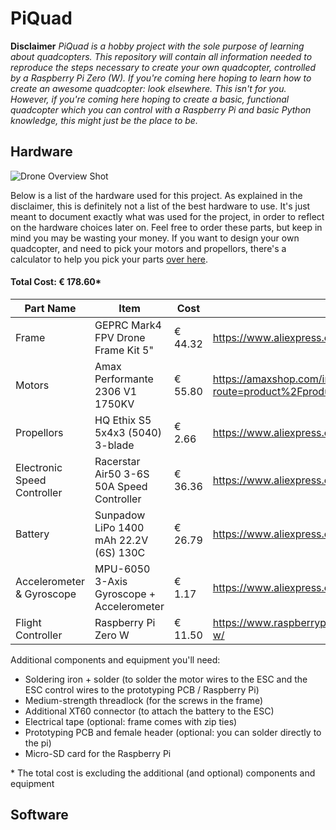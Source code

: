 
# PiQuad

**Disclaimer**
*PiQuad is a hobby project with the sole purpose of learning about quadcopters. This repository will contain all information needed to reproduce the steps necessary to create your own quadcopter, controlled by a Raspberry Pi Zero (W). If you're coming here hoping to learn how to create an awesome quadcopter: look elsewhere. This isn't for you. However, if you're coming here hoping to create a basic, functional quadcopter which you can control with a Raspberry Pi and basic Python knowledge, this might just be the place to be.*

## Hardware

![Drone Overview Shot](https://i.ibb.co/v36qZ3k/drone-top-down.png)

Below is a list of the hardware used for this project. As explained in the disclaimer, this is definitely not a list of the best hardware to use. It's just meant to document exactly what was used for the project, in order to reflect on the hardware choices later on. Feel free to order these parts, but keep in mind you may be wasting your money. If you want to design your own quadcopter, and need to pick your motors and propellors, there's a calculator to help you pick your parts [over here][Calculator].

#### Total Cost: &euro; 178.60*
| Part Name | Item | Cost | Store Page |
| ------ | ------ | ------ | ------ |
| Frame | GEPRC Mark4 FPV Drone Frame Kit 5" | &euro; 44.32 | https://www.aliexpress.com/item/4000243274017.html |
| Motors | Amax Performante 2306 V1 1750KV | &euro; 55.80 | https://amaxshop.com/index.php?route=product%2Fproduct&path=68_69&product_id=488 |
| Propellors | HQ Ethix S5 5x4x3 (5040) 3-blade | &euro; 2.66 | https://www.aliexpress.com/item/1005001906904891.html |
| Electronic Speed Controller | Racerstar Air50 3-6S 50A Speed Controller | &euro; 36.36 | https://www.aliexpress.com/item/1005001774084238.html |
| Battery | Sunpadow LiPo 1400 mAh 22.2V (6S) 130C | &euro; 26.79 | https://www.aliexpress.com/item/1005003135607831.html |
| Accelerometer & Gyroscope | MPU-6050 3-Axis Gyroscope + Accelerometer | &euro; 1.17 | https://www.aliexpress.com/item/32761922595.html |
| Flight Controller | Raspberry Pi Zero W | &euro; 11.50 | https://www.raspberrypi.com/products/raspberry-pi-zero-w/ |

Additional components and equipment you'll need:
- Soldering iron + solder (to solder the motor wires to the ESC and the ESC control wires to the prototyping PCB / Raspberry Pi)
- Medium-strength threadlock (for the screws in the frame)
- Additional XT60 connector (to attach the battery to the ESC)
- Electrical tape (optional: frame comes with zip ties)
- Prototyping PCB and female header (optional: you can solder directly to the pi)
- Micro-SD card for the Raspberry Pi

\* The total cost is excluding the additional (and optional) components and equipment

## Software




[Calculator]: <https://www.ecalc.ch/xcoptercalc.php>
